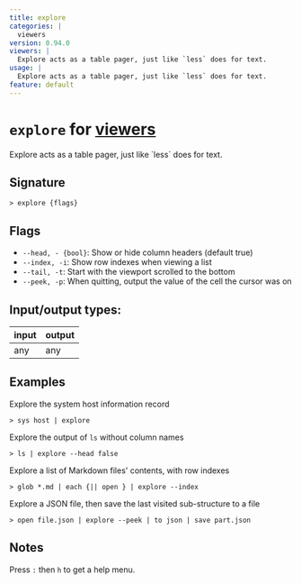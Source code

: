 ```yaml
---
title: explore
categories: |
  viewers
version: 0.94.0
viewers: |
  Explore acts as a table pager, just like `less` does for text.
usage: |
  Explore acts as a table pager, just like `less` does for text.
feature: default
---
```

<!-- This file is automatically generated. Please edit the command in https://github.com/nushell/nushell instead. -->

# `explore` for [viewers](/commands/categories/viewers.md)

<div class='command-title'>Explore acts as a table pager, just like `less` does for text.</div>

## Signature

```> explore {flags} ```

## Flags

 -  `--head, - {bool}`: Show or hide column headers (default true)
 -  `--index, -i`: Show row indexes when viewing a list
 -  `--tail, -t`: Start with the viewport scrolled to the bottom
 -  `--peek, -p`: When quitting, output the value of the cell the cursor was on


## Input/output types:

| input | output |
| ----- | ------ |
| any   | any    |

## Examples

Explore the system host information record
```nu
> sys host | explore

```

Explore the output of `ls` without column names
```nu
> ls | explore --head false

```

Explore a list of Markdown files' contents, with row indexes
```nu
> glob *.md | each {|| open } | explore --index

```

Explore a JSON file, then save the last visited sub-structure to a file
```nu
> open file.json | explore --peek | to json | save part.json

```

## Notes
Press `:` then `h` to get a help menu.